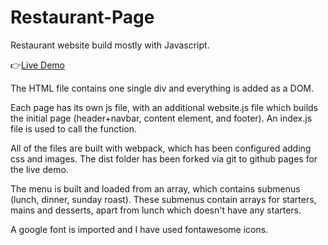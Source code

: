# Restaurant-Page

Restaurant website build mostly with Javascript.

:point_right:[Live Demo](https://superjim.github.io/Restaurant-Page/)

The HTML file contains one single div and everything is added as a DOM.

Each page has its own js file, with an additional website.js file which builds the initial page (header+navbar, content element, and footer).
An index.js file is used to call the function.

All of the files are built with webpack, which has been configured adding css and images. The dist folder has been forked via git to github pages for the live demo.

The menu is built and loaded from an array, which contains submenus (lunch, dinner, sunday roast).
These submenus contain arrays for starters, mains and desserts, apart from lunch which doesn't have any starters.

A google font is imported and I have used fontawesome icons.
